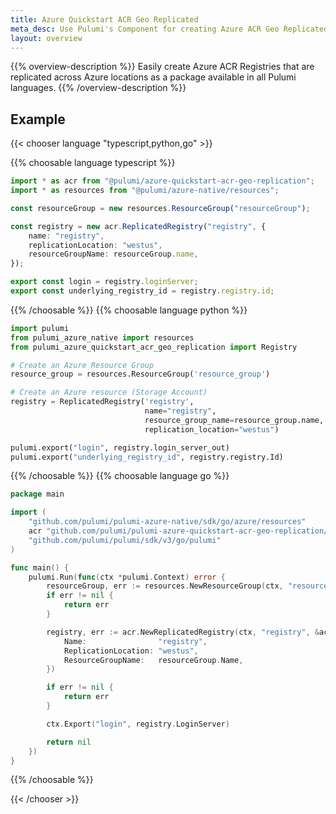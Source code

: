 ```yaml
---
title: Azure Quickstart ACR Geo Replicated
meta_desc: Use Pulumi's Component for creating Azure ACR Geo Replicated Registries using infrastructure as code.
layout: overview
---
```


{{% overview-description %}}
Easily create Azure ACR Registries that are replicated across Azure locations as a package available in all Pulumi languages.
{{% /overview-description %}}

## Example

{{< chooser language "typescript,python,go" >}}

{{% choosable language typescript %}}

```typescript
import * as acr from "@pulumi/azure-quickstart-acr-geo-replication";
import * as resources from "@pulumi/azure-native/resources";

const resourceGroup = new resources.ResourceGroup("resourceGroup");

const registry = new acr.ReplicatedRegistry("registry", {
    name: "registry",
    replicationLocation: "westus",
    resourceGroupName: resourceGroup.name,
});

export const login = registry.loginServer;
export const underlying_registry_id = registry.registry.id;
```

{{% /choosable %}}
{{% choosable language python %}}

```python
import pulumi
from pulumi_azure_native import resources
from pulumi_azure_quickstart_acr_geo_replication import Registry

# Create an Azure Resource Group
resource_group = resources.ResourceGroup('resource_group')

# Create an Azure resource (Storage Account)
registry = ReplicatedRegistry('registry',
                              name="registry",
                              resource_group_name=resource_group.name,
                              replication_location="westus")

pulumi.export("login", registry.login_server_out)
pulumi.export("underlying_registry_id", registry.registry.Id)
```

{{% /choosable %}}
{{% choosable language go %}}

```go
package main

import (
	"github.com/pulumi/pulumi-azure-native/sdk/go/azure/resources"
	acr "github.com/pulumi/pulumi-azure-quickstart-acr-geo-replication/sdk/go/azure"
	"github.com/pulumi/pulumi/sdk/v3/go/pulumi"
)

func main() {
	pulumi.Run(func(ctx *pulumi.Context) error {
		resourceGroup, err := resources.NewResourceGroup(ctx, "resourceGroup", nil)
		if err != nil {
			return err
		}

		registry, err := acr.NewReplicatedRegistry(ctx, "registry", &acr.ReplicatedRegistryArgs{
			Name:                "registry",
			ReplicationLocation: "westus",
			ResourceGroupName:   resourceGroup.Name,
		})

		if err != nil {
			return err
		}

		ctx.Export("login", registry.LoginServer)

		return nil
	})
}
```

{{% /choosable %}}

{{< /chooser >}}
